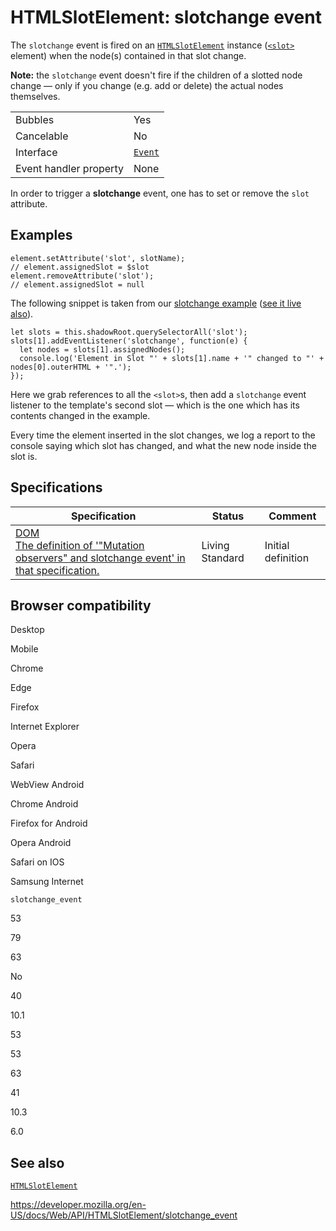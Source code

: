 # HTMLSlotElement: slotchange event

The `slotchange` event is fired on an [`HTMLSlotElement`](../htmlslotelement) instance ([`<slot>`](https://developer.mozilla.org/en-US/docs/Web/HTML/Element/slot) element) when the node(s) contained in that slot change.

**Note:** the `slotchange` event doesn't fire if the children of a slotted node change — only if you change (e.g. add or delete) the actual nodes themselves.

<table><tbody><tr class="odd"><td>Bubbles</td><td>Yes</td></tr><tr class="even"><td>Cancelable</td><td>No</td></tr><tr class="odd"><td>Interface</td><td><a href="../event"><code>Event</code></a></td></tr><tr class="even"><td>Event handler property</td><td>None</td></tr></tbody></table>

In order to trigger a **slotchange** event, one has to set or remove the `slot `attribute.

## Examples

    element.setAttribute('slot', slotName);
    // element.assignedSlot = $slot
    element.removeAttribute('slot');
    // element.assignedSlot = null

The following snippet is taken from our [slotchange example](https://github.com/mdn/web-components-examples/tree/master/slotchange) ([see it live also](https://mdn.github.io/web-components-examples/slotchange/)).

    let slots = this.shadowRoot.querySelectorAll('slot');
    slots[1].addEventListener('slotchange', function(e) {
      let nodes = slots[1].assignedNodes();
      console.log('Element in Slot "' + slots[1].name + '" changed to "' + nodes[0].outerHTML + '".');
    });

Here we grab references to all the `<slot>`s, then add a `slotchange` event listener to the template's second slot — which is the one which has its contents changed in the example.

Every time the element inserted in the slot changes, we log a report to the console saying which slot has changed, and what the new node inside the slot is.

## Specifications

<table><thead><tr class="header"><th>Specification</th><th>Status</th><th>Comment</th></tr></thead><tbody><tr class="odd"><td><a href="https://dom.spec.whatwg.org/#mutation-observers">DOM<br />
<span class="small">The definition of '"Mutation observers" and slotchange event' in that specification.</span></a></td><td><span class="spec-living">Living Standard</span></td><td>Initial definition</td></tr></tbody></table>

## Browser compatibility

Desktop

Mobile

Chrome

Edge

Firefox

Internet Explorer

Opera

Safari

WebView Android

Chrome Android

Firefox for Android

Opera Android

Safari on IOS

Samsung Internet

`slotchange_event`

53

79

63

No

40

10.1

53

53

63

41

10.3

6.0

## See also

[`HTMLSlotElement`](../htmlslotelement)

<a href="https://developer.mozilla.org/en-US/docs/Web/API/HTMLSlotElement/slotchange_event" class="_attribution-link">https://developer.mozilla.org/en-US/docs/Web/API/HTMLSlotElement/slotchange_event</a>
